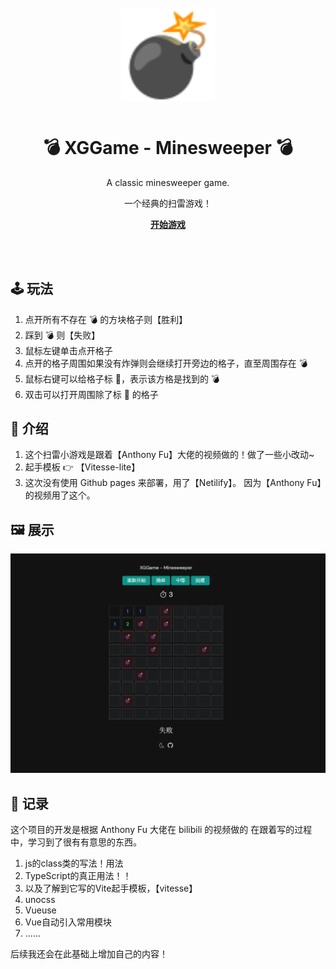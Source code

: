 <div align="center" style="margin:50px">
    <img src='./img/Minesweeper.svg' width="150">
</div>

<h1 align="center">
💣 XGGame - Minesweeper 💣
</h1>
<p align="center">
A classic minesweeper game.
</p>
<p align="center">
    一个经典的扫雷游戏！
</p>

<p align="center">
<a href="https://xggame-minesweeper.netlify.app/"><b>开始游戏</b></a>
</p>


<br>
<br>


## 🕹️ 玩法

1. 点开所有不存在 💣 的方块格子则【胜利】
2. 踩到 💣 则【失败】
3. 鼠标左键单击点开格子
4. 点开的格子周围如果没有炸弹则会继续打开旁边的格子，直至周围存在 💣
5. 鼠标右键可以给格子标 🚩，表示该方格是找到的 💣
6. 双击可以打开周围除了标 🚩 的格子

## 📖 介绍

1. 这个扫雷小游戏是跟着【Anthony Fu】大佬的视频做的！做了一些小改动~
2. 起手模板 👉 【Vitesse-lite】
3. 这次没有使用 Github pages 来部署，用了【Netilify】。 因为【Anthony Fu】的视频用了这个。


## 🖼️ 展示

![图 1](img/showMinesweeper.png)  

## 🚀 记录

这个项目的开发是根据 Anthony Fu 大佬在 bilibili 的视频做的
在跟着写的过程中，学习到了很有有意思的东西。

1. js的class类的写法！用法
2. TypeScript的真正用法！！
3. 以及了解到它写的Vite起手模板，【vitesse】
4. unocss
5. Vueuse
6. Vue自动引入常用模块
7. ......

后续我还会在此基础上增加自己的内容！